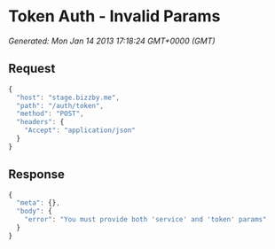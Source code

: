 # Token Auth - Invalid Params

*Generated: Mon Jan 14 2013 17:18:24 GMT+0000 (GMT)*
## Request
```javascript
{
  "host": "stage.bizzby.me",
  "path": "/auth/token",
  "method": "POST",
  "headers": {
    "Accept": "application/json"
  }
}
```

## Response
```javascript
{
  "meta": {},
  "body": {
    "error": "You must provide both 'service' and 'token' params"
  }
}
```

